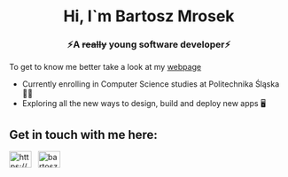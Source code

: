 
<h1 align="center">
  Hi, I`m Bartosz Mrosek
</h1>
<h3 align="center">
  ⚡A <del>really</del> young software developer⚡
</h3>

<p>
  To get to know me better take a look at my <a href="https://bartoszmrosek.me/" target="_blank">webpage</a>
<p>

- Currently enrolling in Computer Science studies at Politechnika Śląska 👨‍🎓
- Exploring all the new ways to design, build and deploy new apps 🖥️

<h2>
  Get in touch with me here:
</h2>
<p>
  <a href="https://www.linkedin.com/in/bartosz-mrosek-b4577522b/" rel="noreferrer" target="_blank"><img align="center" alt="https://www.linkedin.com/in/bartosz-mrosek-b4577522b/" src="https://raw.githubusercontent.com/rahuldkjain/github-profile-readme-generator/master/src/images/icons/Social/linked-in-alt.svg" width="40" height="30" /></a>&nbsp;&nbsp;
  <a href="mailto:bartoszmrosek@gmail.com" rel="noreferrer" target="_blank"><img alt="bartoszmrosek@gmail.com" align="center" width="40" height="30" src="https://upload.wikimedia.org/wikipedia/commons/thumb/7/7e/Gmail_icon_%282020%29.svg/512px-Gmail_icon_%282020%29.svg.png?20221017173631" /></a>
</p>
